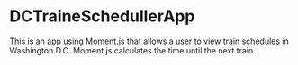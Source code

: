 # DCTraineSchedullerApp
This is an app using Moment.js that allows a user to view train schedules in Washington D.C.  Moment.js calculates the time until the next train.
